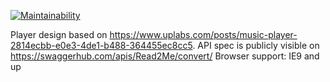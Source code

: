 [![Maintainability](https://api.codeclimate.com/v1/badges/36dd4efdd375a4b23b70/maintainability)](https://codeclimate.com/repos/5a4794df0602e102940006eb/maintainability)

Player design based on https://www.uplabs.com/posts/music-player-2814ecbb-e0e3-4de1-b488-364455ec8cc5.
API spec is publicly visible on https://swaggerhub.com/apis/Read2Me/convert/ 
Browser support: IE9 and up